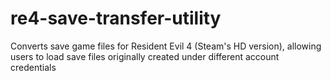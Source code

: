# re4-save-transfer-utility
Converts save game files for Resident Evil 4 (Steam's HD version), allowing users to load save files originally created under different account credentials
